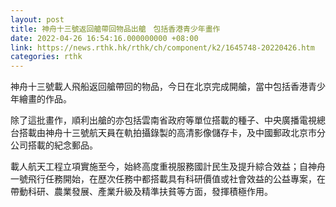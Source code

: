 ```yaml
---
layout: post
title: 神舟十三號返回艙帶回物品出艙　包括香港青少年畫作
date: 2022-04-26 16:54:16.000000000 +08:00
link: https://news.rthk.hk/rthk/ch/component/k2/1645748-20220426.htm
categories: rthk
---
```


神舟十三號載人飛船返回艙帶回的物品，今日在北京完成開艙，當中包括香港青少年繪畫的作品。

除了這批畫作，順利出艙的亦包括雲南省政府等單位搭載的種子、中央廣播電視總台搭載由神舟十三號航天員在軌拍攝錄製的高清影像儲存卡，及中國郵政北京市分公司搭載的紀念郵品。

載人航天工程立項實施至今，始終高度重視服務國計民生及提升綜合效益；自神舟一號飛行任務開始，在歷次任務中都搭載具有科研價值或社會效益的公益專案，在帶動科研、農業發展、產業升級及精準扶貧等方面，發揮積極作用。

